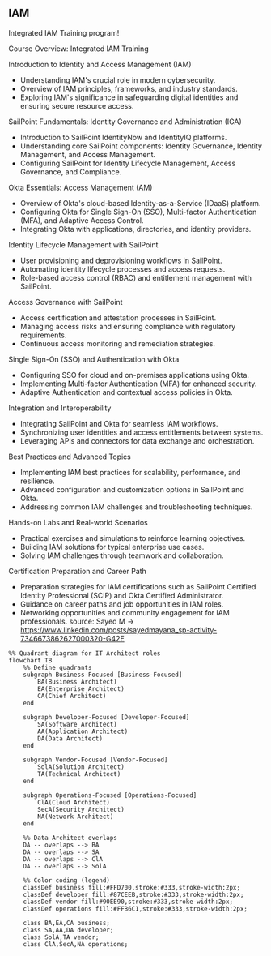 
## IAM

Integrated IAM Training program!

Course Overview: Integrated IAM Training

Introduction to Identity and Access Management (IAM)
- Understanding IAM's crucial role in modern cybersecurity.
- Overview of IAM principles, frameworks, and industry standards.
- Exploring IAM's significance in safeguarding digital identities and ensuring secure resource access.

SailPoint Fundamentals: Identity Governance and Administration (IGA)
- Introduction to SailPoint IdentityNow and IdentityIQ platforms.
- Understanding core SailPoint components: Identity Governance, Identity Management, and Access Management.
- Configuring SailPoint for Identity Lifecycle Management, Access Governance, and Compliance.

Okta Essentials: Access Management (AM)
- Overview of Okta's cloud-based Identity-as-a-Service (IDaaS) platform.
- Configuring Okta for Single Sign-On (SSO), Multi-factor Authentication (MFA), and Adaptive Access Control.
- Integrating Okta with applications, directories, and identity providers.

Identity Lifecycle Management with SailPoint
- User provisioning and deprovisioning workflows in SailPoint.
- Automating identity lifecycle processes and access requests.
- Role-based access control (RBAC) and entitlement management with SailPoint.

Access Governance with SailPoint
- Access certification and attestation processes in SailPoint.
- Managing access risks and ensuring compliance with regulatory requirements.
- Continuous access monitoring and remediation strategies.

Single Sign-On (SSO) and Authentication with Okta
- Configuring SSO for cloud and on-premises applications using Okta.
- Implementing Multi-factor Authentication (MFA) for enhanced security.
- Adaptive Authentication and contextual access policies in Okta.

Integration and Interoperability
- Integrating SailPoint and Okta for seamless IAM workflows.
- Synchronizing user identities and access entitlements between systems.
- Leveraging APIs and connectors for data exchange and orchestration.

Best Practices and Advanced Topics
- Implementing IAM best practices for scalability, performance, and resilience.
- Advanced configuration and customization options in SailPoint and Okta.
- Addressing common IAM challenges and troubleshooting techniques.

Hands-on Labs and Real-world Scenarios
- Practical exercises and simulations to reinforce learning objectives.
- Building IAM solutions for typical enterprise use cases.
- Solving IAM challenges through teamwork and collaboration.

Certification Preparation and Career Path
- Preparation strategies for IAM certifications such as SailPoint Certified Identity Professional (SCIP) and Okta Certified Administrator.
- Guidance on career paths and job opportunities in IAM roles.
- Networking opportunities and community engagement for IAM professionals.
source: Sayed M -> https://www.linkedin.com/posts/sayedmayana_sp-activity-7346673862627000320-G42E

```mermaid
%% Quadrant diagram for IT Architect roles
flowchart TB
    %% Define quadrants
    subgraph Business-Focused [Business-Focused]
        BA(Business Architect)
        EA(Enterprise Architect)
        CA(Chief Architect)
    end

    subgraph Developer-Focused [Developer-Focused]
        SA(Software Architect)
        AA(Application Architect)
        DA(Data Architect)
    end

    subgraph Vendor-Focused [Vendor-Focused]
        SolA(Solution Architect)
        TA(Technical Architect)
    end

    subgraph Operations-Focused [Operations-Focused]
        ClA(Cloud Architect)
        SecA(Security Architect)
        NA(Network Architect)
    end

    %% Data Architect overlaps
    DA -- overlaps --> BA
    DA -- overlaps --> SA
    DA -- overlaps --> ClA
    DA -- overlaps --> SolA

    %% Color coding (legend)
    classDef business fill:#FFD700,stroke:#333,stroke-width:2px;
    classDef developer fill:#87CEEB,stroke:#333,stroke-width:2px;
    classDef vendor fill:#90EE90,stroke:#333,stroke-width:2px;
    classDef operations fill:#FFB6C1,stroke:#333,stroke-width:2px;

    class BA,EA,CA business;
    class SA,AA,DA developer;
    class SolA,TA vendor;
    class ClA,SecA,NA operations;
 ```   
